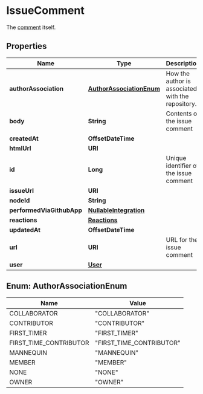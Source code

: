 

# IssueComment

The [comment](https://docs.github.com/rest/reference/issues#comments) itself.

## Properties

| Name | Type | Description | Notes |
|------------ | ------------- | ------------- | -------------|
|**authorAssociation** | [**AuthorAssociationEnum**](#AuthorAssociationEnum) | How the author is associated with the repository. |  |
|**body** | **String** | Contents of the issue comment |  |
|**createdAt** | **OffsetDateTime** |  |  |
|**htmlUrl** | **URI** |  |  |
|**id** | **Long** | Unique identifier of the issue comment |  |
|**issueUrl** | **URI** |  |  |
|**nodeId** | **String** |  |  |
|**performedViaGithubApp** | [**NullableIntegration**](NullableIntegration.md) |  |  |
|**reactions** | [**Reactions**](Reactions.md) |  |  |
|**updatedAt** | **OffsetDateTime** |  |  |
|**url** | **URI** | URL for the issue comment |  |
|**user** | [**User**](User.md) |  |  |



## Enum: AuthorAssociationEnum

| Name | Value |
|---- | -----|
| COLLABORATOR | &quot;COLLABORATOR&quot; |
| CONTRIBUTOR | &quot;CONTRIBUTOR&quot; |
| FIRST_TIMER | &quot;FIRST_TIMER&quot; |
| FIRST_TIME_CONTRIBUTOR | &quot;FIRST_TIME_CONTRIBUTOR&quot; |
| MANNEQUIN | &quot;MANNEQUIN&quot; |
| MEMBER | &quot;MEMBER&quot; |
| NONE | &quot;NONE&quot; |
| OWNER | &quot;OWNER&quot; |



